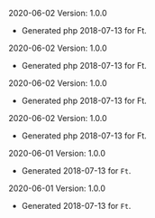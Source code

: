 2020-06-02 Version: 1.0.0
- Generated php 2018-07-13 for Ft.

2020-06-02 Version: 1.0.0
- Generated php 2018-07-13 for Ft.

2020-06-02 Version: 1.0.0
- Generated php 2018-07-13 for Ft.

2020-06-02 Version: 1.0.0
- Generated php 2018-07-13 for Ft.

2020-06-01 Version: 1.0.0
- Generated 2018-07-13 for `Ft`.

2020-06-01 Version: 1.0.0
- Generated 2018-07-13 for `Ft`.

